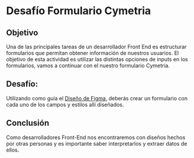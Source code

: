 # Desafío Formulario Cymetria

## Objetivo
Una de las principales tareas de un desarrollador Front End es estructurar formularios que permitan obtener información de nuestros usuarios. El objetivo de esta actividad es utilizar las distintas opciones de inputs en los formularios, vamos a continuar con el
nuestro formulario Cymetria.

## Desafío:
Utilizando como guía el [Diseño de Figma](https://www.figma.com/design/EXBU56P7IjbCqTmcxaryYw/Desaf%C3%ADo-Formulario?m=dev&node-id=0-1), deberás crear un formulario con cada uno de los campos y estilos allí diseñados.

## Conclusión
Como desarrolladores Front-End nos encontraremos con diseños hechos por otras personas y es importante saber interpretarlos y extraer datos de ellos.
